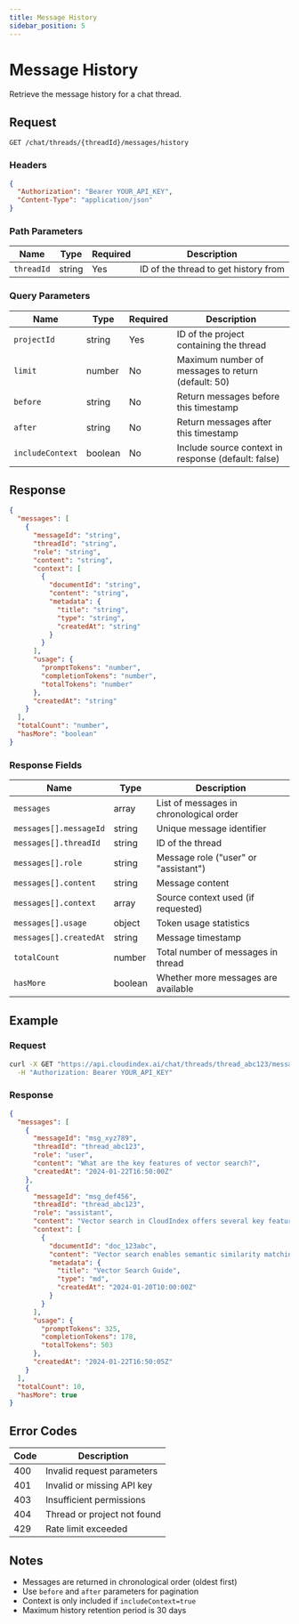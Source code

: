```yaml
---
title: Message History
sidebar_position: 5
---
```


# Message History

Retrieve the message history for a chat thread.

## Request

```http
GET /chat/threads/{threadId}/messages/history
```

### Headers

```json
{
  "Authorization": "Bearer YOUR_API_KEY",
  "Content-Type": "application/json"
}
```

### Path Parameters

| Name | Type | Required | Description |
|------|------|----------|-------------|
| `threadId` | string | Yes | ID of the thread to get history from |

### Query Parameters

| Name | Type | Required | Description |
|------|------|----------|-------------|
| `projectId` | string | Yes | ID of the project containing the thread |
| `limit` | number | No | Maximum number of messages to return (default: 50) |
| `before` | string | No | Return messages before this timestamp |
| `after` | string | No | Return messages after this timestamp |
| `includeContext` | boolean | No | Include source context in response (default: false) |

## Response

```json
{
  "messages": [
    {
      "messageId": "string",
      "threadId": "string",
      "role": "string",
      "content": "string",
      "context": [
        {
          "documentId": "string",
          "content": "string",
          "metadata": {
            "title": "string",
            "type": "string",
            "createdAt": "string"
          }
        }
      ],
      "usage": {
        "promptTokens": "number",
        "completionTokens": "number",
        "totalTokens": "number"
      },
      "createdAt": "string"
    }
  ],
  "totalCount": "number",
  "hasMore": "boolean"
}
```

### Response Fields

| Name | Type | Description |
|------|------|-------------|
| `messages` | array | List of messages in chronological order |
| `messages[].messageId` | string | Unique message identifier |
| `messages[].threadId` | string | ID of the thread |
| `messages[].role` | string | Message role ("user" or "assistant") |
| `messages[].content` | string | Message content |
| `messages[].context` | array | Source context used (if requested) |
| `messages[].usage` | object | Token usage statistics |
| `messages[].createdAt` | string | Message timestamp |
| `totalCount` | number | Total number of messages in thread |
| `hasMore` | boolean | Whether more messages are available |

## Example

### Request

```bash
curl -X GET "https://api.cloudindex.ai/chat/threads/thread_abc123/messages/history?projectId=proj_456def&limit=2&includeContext=true" \
  -H "Authorization: Bearer YOUR_API_KEY"
```

### Response

```json
{
  "messages": [
    {
      "messageId": "msg_xyz789",
      "threadId": "thread_abc123",
      "role": "user",
      "content": "What are the key features of vector search?",
      "createdAt": "2024-01-22T16:50:00Z"
    },
    {
      "messageId": "msg_def456",
      "threadId": "thread_abc123",
      "role": "assistant",
      "content": "Vector search in CloudIndex offers several key features: 1) Efficient similarity search using embeddings...",
      "context": [
        {
          "documentId": "doc_123abc",
          "content": "Vector search enables semantic similarity matching...",
          "metadata": {
            "title": "Vector Search Guide",
            "type": "md",
            "createdAt": "2024-01-20T10:00:00Z"
          }
        }
      ],
      "usage": {
        "promptTokens": 325,
        "completionTokens": 178,
        "totalTokens": 503
      },
      "createdAt": "2024-01-22T16:50:05Z"
    }
  ],
  "totalCount": 10,
  "hasMore": true
}
```

## Error Codes

| Code | Description |
|------|-------------|
| 400 | Invalid request parameters |
| 401 | Invalid or missing API key |
| 403 | Insufficient permissions |
| 404 | Thread or project not found |
| 429 | Rate limit exceeded |

## Notes

- Messages are returned in chronological order (oldest first)
- Use `before` and `after` parameters for pagination
- Context is only included if `includeContext=true`
- Maximum history retention period is 30 days
